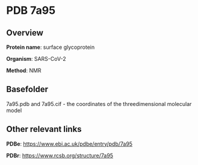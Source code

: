 # PDB 7a95

## Overview

**Protein name**: surface glycoprotein

**Organism**: SARS-CoV-2

**Method**: NMR



## Basefolder

7a95.pdb and 7a95.cif - the coordinates of the threedimensional molecular model



## Other relevant links 
**PDBe**:  https://www.ebi.ac.uk/pdbe/entry/pdb/7a95
 
**PDBr**: https://www.rcsb.org/structure/7a95 
